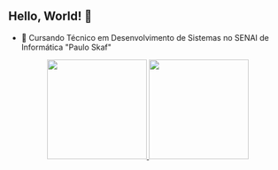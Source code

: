 ## Hello, World! 👋

- 🏫 Cursando Técnico em Desenvolvimento de Sistemas no SENAI de Informática "Paulo Skaf"

<div align="center">
  <a href="https://github.com/Matheus-Dias-Gomes">
  <img height="180em" src="https://github-readme-stats.vercel.app/api?username=Matheus-Dias-Gomes&show_icons=true&include_all_commits=true&count_private=true&theme=transparent"/>
  <img height="180em" src="https://github-readme-stats.vercel.app/api/top-langs/?username=Matheus-Dias-Gomes&layout=compact&langs_count=6&theme=transparent"/>
</div>
